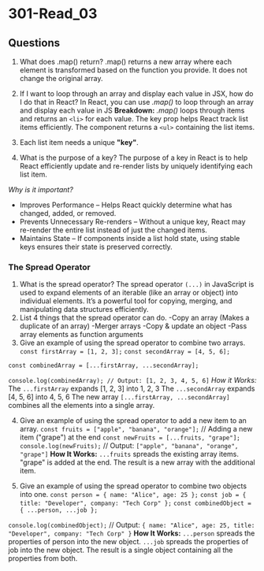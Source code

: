# 301-Read_03

## Questions 

1. What does .map() return?
.map() returns a new array where each element is transformed based on the function you provide. It does not change the original array.
2. If I want to loop through an array and display each value in JSX, how do I do that in React?
In React, you can use *.map()* to loop through an array and display each value in JS
**Breakdown:**
*.map()* loops through items and returns an `<li>` for each value.
The key prop helps React track list items efficiently.
The component returns a `<ul>` containing the list items.
3. Each list item needs a unique **"key"**.

4. What is the purpose of a key?
The purpose of a key in React is to help React efficiently update and re-render lists by uniquely identifying each list item.

*Why is it important?*
- Improves Performance – Helps React quickly determine what has changed, added, or removed.
- Prevents Unnecessary Re-renders – Without a unique key, React may re-render the entire list instead of just the changed items.
- Maintains State – If components inside a list hold state, using stable keys ensures their state is preserved correctly.

### The Spread Operator

1. What is the spread operator?
The spread operator `(...)` in JavaScript is used to expand elements of an iterable (like an array or object) into individual elements. It’s a powerful tool for copying, merging, and manipulating data structures efficiently.
2. List 4 things that the spread operator can do.
    -Copy an array (Makes a duplicate of an array)
    -Merger arrays
    -Copy & update an object
    -Pass array elements as function arguments
3. Give an example of using the spread operator to combine two arrays.
`const firstArray = [1, 2, 3];`
`const secondArray = [4, 5, 6];`

`const combinedArray = [...firstArray, ...secondArray];`

`console.log(combinedArray); // Output: [1, 2, 3, 4, 5, 6]`
*How it Works:*
The `...firstArray` expands [1, 2, 3] into 1, 2, 3
The `...secondArray` expands [4, 5, 6] into 4, 5, 6
The new array `[...firstArray, ...secondArray]` combines all the elements into a single array.

4. Give an example of using the spread operator to add a new item to an array.
`const fruits = ["apple", "banana", "orange"];` // Adding a new item ("grape") at the end 
`const newFruits = [...fruits, "grape"]; console.log(newFruits);` // Output: `["apple", "banana", "orange", "grape"]`
**How It Works:**
`...fruits` spreads the existing array items.
"grape" is added at the end.
The result is a new array with the additional item.

5. Give an example of using the spread operator to combine two objects into one.
`const person = { name: "Alice", age: 25 };`
`const job = { title: "Developer", company: "Tech Corp" };`
`const combinedObject = { ...person, ...job };`

`console.log(combinedObject);`
// Output: `{ name: "Alice", age: 25, title: "Developer", company: "Tech Corp" }`
**How It Works:**
`...person` spreads the properties of person into the new object.
`...job` spreads the properties of job into the new object.
The result is a single object containing all the properties from both.
